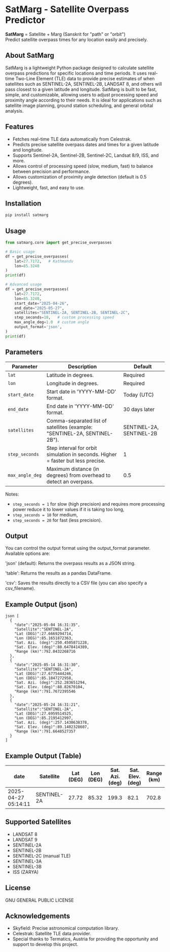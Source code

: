 # SatMarg - Satellite Overpass Predictor

**SatMarg** = Satellite + Marg (Sanskrit for "path" or "orbit")  
Predict satellite overpass times for any location easily and precisely.

## About SatMarg

SatMarg is a lightweight Python package designed to calculate satellite overpass predictions for specific locations and time periods. It uses real-time Two-Line Element (TLE) data to provide precise estimates of when satellites such as SENTINEL-2A, SENTINEL-2B, LANDSAT 8, and others will pass closest to a given latitude and longitude. SatMarg is built to be fast, simple, and customizable, allowing users to adjust processing speed and proximity angle according to their needs. It is ideal for applications such as satellite image planning, ground station scheduling, and general orbital analysis.

## Features

- Fetches real-time TLE data automatically from Celestrak.
- Predicts precise satellite overpass dates and times for a given latitude and longitude.
- Supports Sentinel-2A, Sentinel-2B, Sentinel-2C, Landsat 8/9, ISS, and more.
- Allows control of processing speed (slow, medium, fast) to balance between precision and performance.
- Allows customization of proximity angle detection (default is 0.5 degrees).
- Lightweight, fast, and easy to use.

## Installation

```bash
pip install satmarg
```

## Usage

```python
from satmarg.core import get_precise_overpasses

# Basic usage
df = get_precise_overpasses(
    lat=27.7172,   # Kathmandu
    lon=85.3240
)
print(df)

# Advanced usage
df = get_precise_overpasses(
    lat=27.7172,
    lon=85.3240,
    start_date="2025-04-26",
    end_date="2025-05-27",
    satellites="SENTINEL-2A, SENTINEL-2B, SENTINEL-2C",
    step_seconds=10,   # custom processing speed
    max_angle_deg=1.0  # custom angle
    output_format='json', 
)
print(df)
```

## Parameters

| Parameter         | Description                                                                 | Default          |
| ----------------- | --------------------------------------------------------------------------- | ---------------- |
| `lat`             | Latitude in degrees.                                                        | Required         |
| `lon`             | Longitude in degrees.                                                       | Required         |
| `start_date`      | Start date in 'YYYY-MM-DD' format.                                           | Today (UTC)      |
| `end_date`        | End date in 'YYYY-MM-DD' format.                                             | 30 days later    |
| `satellites`      | Comma-separated list of satellites (example: "SENTINEL-2A, SENTINEL-2B").    | SENTINEL-2A, SENTINEL-2B |
| `step_seconds`    | Step interval for orbit simulation in seconds. Higher = faster but less precise. | 1               |
| `max_angle_deg`   | Maximum distance (in degrees) from overhead to detect an overpass.           | 0.5              |

Notes:  
- `step_seconds = 1` for slow (high precision) and requires more processing power reduce it to lower values if it is taking too long,  
- `step_seconds = 10` for medium,  
- `step_seconds = 20` for fast (less precision).

## Output
You can control the output format using the output_format parameter. Available options are:

'json' (default): Returns the overpass results as a JSON string.

'table': Returns the results as a pandas DataFrame.

'csv': Saves the results directly to a CSV file (you can also specify a csv_filename).

## Example Output (json)
```
json [
  {
    "date":"2025-05-04 16:31:35",
    "Satellite":"SENTINEL-2A",
    "Lat (DEG)":27.6669294714,
    "Lon (DEG)":85.1651872363,
    "Sat. Azi. (deg)":250.4505871228,
    "Sat. Elev. (deg)":88.6478414389,
    "Range (km)":792.0432268716
  },
  {
    "date":"2025-05-14 16:31:30",
    "Satellite":"SENTINEL-2A",
    "Lat (DEG)":27.6775444246,
    "Lon (DEG)":85.1847272958,
    "Sat. Azi. (deg)":252.283651294,
    "Sat. Elev. (deg)":88.82670104,
    "Range (km)":791.7672395546
  },
  {
    "date":"2025-05-24 16:31:21",
    "Satellite":"SENTINEL-2A",
    "Lat (DEG)":27.6959514525,
    "Lon (DEG)":85.2195412997,
    "Sat. Azi. (deg)":257.1430638378,
    "Sat. Elev. (deg)":89.1402328607,
    "Range (km)":791.6648527357
  }
]
```

## Example Output (Table)

| date                | Satellite    | Lat (DEG) | Lon (DEG) | Sat. Azi. (deg) | Sat. Elev. (deg) | Range (km) |
|---------------------|--------------|-----------|-----------|-----------------|-----------------|------------|
| 2025-04-27 05:14:11  | SENTINEL-2A  | 27.72     | 85.32     | 199.3           | 82.1             | 702.8      |

## Supported Satellites

- LANDSAT 8
- LANDSAT 9
- SENTINEL-2A
- SENTINEL-2B
- SENTINEL-2C (manual TLE)
- SENTINEL-3A
- SENTINEL-3B
- ISS (ZARYA)

## License

GNU GENERAL PUBLIC LICENSE

## Acknowledgements

- Skyfield: Precise astronomical computation library.
- Celestrak: Satellite TLE data provider.
- Special thanks to Termatics, Austria for providing the opportunity and support to develop this project.

